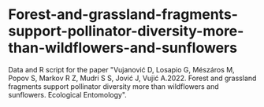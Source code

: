 # Forest-and-grassland-fragments-support-pollinator-diversity-more-than-wildflowers-and-sunflowers
Data and R script for the paper "Vujanović D, Losapio G, Mészáros M, Popov S, Markov R Z, Mudri S S, Jović J, Vujić A.2022. Forest and grassland fragments support pollinator diversity more than wildflowers and sunflowers. Ecological Entomology".

